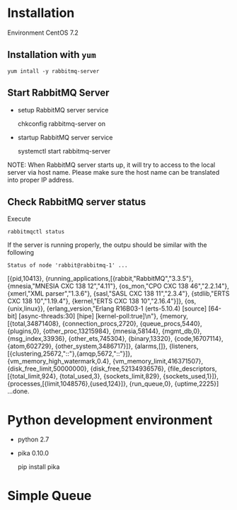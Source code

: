# Installation

Environment CentOS 7.2

## Installation with `yum`

    yum intall -y rabbitmq-server

## Start RabbitMQ Server

- setup RabbitMQ server service

    chkconfig rabbitmq-server on

- startup RabbitMQ server service

    systemctl start rabbitmq-server

NOTE: When RabbitMQ server starts up, it will try to access to the local server
via host name. Please make sure the host name can be translated into proper
IP address. 

## Check RabbitMQ server status

Execute 

    rabbitmqctl status

If the server is running properly, the outpu should
be similar with the following

    Status of node 'rabbit@rabbitmq-1' ...
[{pid,10413},
     {running_applications,[{rabbit,"RabbitMQ","3.3.5"},
                            {mnesia,"MNESIA  CXC 138 12","4.11"},
                            {os_mon,"CPO  CXC 138 46","2.2.14"},
                            {xmerl,"XML parser","1.3.6"},
                            {sasl,"SASL  CXC 138 11","2.3.4"},
                            {stdlib,"ERTS  CXC 138 10","1.19.4"},
                            {kernel,"ERTS  CXC 138 10","2.16.4"}]},
     {os,{unix,linux}},
     {erlang_version,"Erlang R16B03-1 (erts-5.10.4) [source] [64-bit] [async-threads:30] [hipe] [kernel-poll:true]\n"},
     {memory,[{total,34871408},
              {connection_procs,2720},
              {queue_procs,5440},
              {plugins,0},
              {other_proc,13215984},
              {mnesia,58144},
              {mgmt_db,0},
              {msg_index,33936},
              {other_ets,745304},
              {binary,13320},
              {code,16707114},
              {atom,602729},
              {other_system,3486717}]},
     {alarms,[]},
     {listeners,[{clustering,25672,"::"},{amqp,5672,"::"}]},
     {vm_memory_high_watermark,0.4},
     {vm_memory_limit,416371507},
     {disk_free_limit,50000000},
     {disk_free,52134936576},
     {file_descriptors,[{total_limit,924},
                        {total_used,3},
                        {sockets_limit,829},
                        {sockets_used,1}]},
     {processes,[{limit,1048576},{used,124}]},
     {run_queue,0},
     {uptime,2225}]
    ...done.


# Python development environment

- python 2.7
- pika 0.10.0

    pip install pika

# Simple Queue